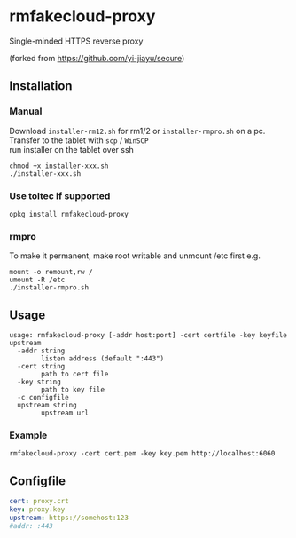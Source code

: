 # rmfakecloud-proxy
Single-minded HTTPS reverse proxy

(forked from https://github.com/yi-jiayu/secure)

## Installation



### Manual
Download `installer-rm12.sh` for rm1/2 or `installer-rmpro.sh` on a pc.  
Transfer to the tablet with `scp` / `WinSCP`  
run installer on the tablet over ssh  
```
chmod +x installer-xxx.sh
./installer-xxx.sh
```

### Use toltec if supported
`opkg install rmfakecloud-proxy`

### rmpro
To make it permanent, make root writable and unmount /etc first e.g.
```
mount -o remount,rw /
umount -R /etc
./installer-rmpro.sh
```

## Usage
```
usage: rmfakecloud-proxy [-addr host:port] -cert certfile -key keyfile upstream
  -addr string
        listen address (default ":443")
  -cert string
        path to cert file
  -key string
        path to key file
  -c configfile
  upstream string
        upstream url
```

### Example
```
rmfakecloud-proxy -cert cert.pem -key key.pem http://localhost:6060
```

## Configfile
```yaml
cert: proxy.crt 
key: proxy.key
upstream: https://somehost:123
#addr: :443
```


